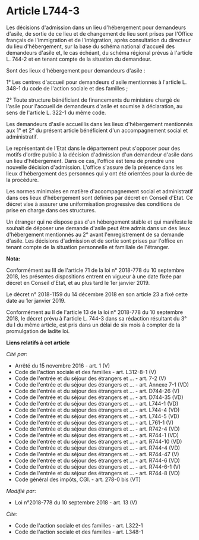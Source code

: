 # Article L744-3

Les décisions d'admission dans un lieu d'hébergement pour demandeurs d'asile, de sortie de ce lieu et de changement de lieu
sont prises par l'Office français de l'immigration et de l'intégration, après consultation du directeur du lieu
d'hébergement, sur la base du schéma national d'accueil des demandeurs d'asile et, le cas échéant, du schéma régional prévus
à l'article L. 744-2 et en tenant compte de la situation du demandeur.

Sont des lieux d'hébergement pour demandeurs d'asile :

1° Les centres d'accueil pour demandeurs d'asile mentionnés à l'article L. 348-1 du code de l'action sociale et des
familles ;

2° Toute structure bénéficiant de financements du ministère chargé de l'asile pour l'accueil de demandeurs d'asile et soumise
à déclaration, au sens de l'article L. 322-1 du même code.

Les demandeurs d'asile accueillis dans les lieux d'hébergement mentionnés aux 1° et 2° du présent article bénéficient d'un
accompagnement social et administratif.

Le représentant de l'Etat dans le département peut s'opposer pour des motifs d'ordre public à la décision d'admission d'un
demandeur d'asile dans un lieu d'hébergement. Dans ce cas, l'office est tenu de prendre une nouvelle décision d'admission.
L'office s'assure de la présence dans les lieux d'hébergement des personnes qui y ont été orientées pour la durée de la
procédure.

Les normes minimales en matière d'accompagnement social et administratif dans ces lieux d'hébergement sont définies par
décret en Conseil d'Etat. Ce décret vise à assurer une uniformisation progressive des conditions de prise en charge dans ces
structures.

Un étranger qui ne dispose pas d'un hébergement stable et qui manifeste le souhait de déposer une demande d'asile peut être
admis dans un des lieux d'hébergement mentionnés au 2° avant l'enregistrement de sa demande d'asile. Les décisions
d'admission et de sortie sont prises par l'office en tenant compte de la situation personnelle et familiale de l'étranger.

**Nota:**

Conformément au III de l'article 71 de la loi n° 2018-778 du 10 septembre 2018, les présentes dispositions entrent en vigueur
à une date fixée par décret en Conseil d'Etat, et au plus tard le 1er janvier 2019.

Le décret n° 2018-1159 du 14 décembre 2018 en son article 23 a fixé cette date au 1er janvier 2019.

Conformément au II de l'article 13 de la loi n° 2018-778 du 10 septembre 2018, le décret prévu à l'article L. 744-3 dans sa
rédaction résultant du 3° du I du même article, est pris dans un délai de six mois à compter de la promulgation de ladite
loi.

**Liens relatifs à cet article**

_Cité par_:

  - Arrêté du 15 novembre 2016 - art. 1 (V)
  - Code de l'action sociale et des familles - art. L312-8-1 (V)
  - Code de l'entrée et du séjour des étrangers et ... - art. 7-2 (V)
  - Code de l'entrée et du séjour des étrangers et ... - art. Annexe 7-1 (VD)
  - Code de l'entrée et du séjour des étrangers et ... - art. D744-26 (V)
  - Code de l'entrée et du séjour des étrangers et ... - art. D744-35 (VD)
  - Code de l'entrée et du séjour des étrangers et ... - art. L744-1 (VD)
  - Code de l'entrée et du séjour des étrangers et ... - art. L744-4 (VD)
  - Code de l'entrée et du séjour des étrangers et ... - art. L744-5 (VD)
  - Code de l'entrée et du séjour des étrangers et ... - art. L761-1 (V)
  - Code de l'entrée et du séjour des étrangers et ... - art. R742-4 (VD)
  - Code de l'entrée et du séjour des étrangers et ... - art. R744-1 (VD)
  - Code de l'entrée et du séjour des étrangers et ... - art. R744-10 (VD)
  - Code de l'entrée et du séjour des étrangers et ... - art. R744-4 (VD)
  - Code de l'entrée et du séjour des étrangers et ... - art. R744-47 (V)
  - Code de l'entrée et du séjour des étrangers et ... - art. R744-6 (VD)
  - Code de l'entrée et du séjour des étrangers et ... - art. R744-6-1 (V)
  - Code de l'entrée et du séjour des étrangers et ... - art. R744-8 (VD)
  - Code général des impôts, CGI. - art. 278-0 bis (VT)

_Modifié par_:

  - Loi n°2018-778 du 10 septembre 2018 - art. 13 (V)

_Cite_:

  - Code de l'action sociale et des familles - art. L322-1
  - Code de l'action sociale et des familles - art. L348-1

